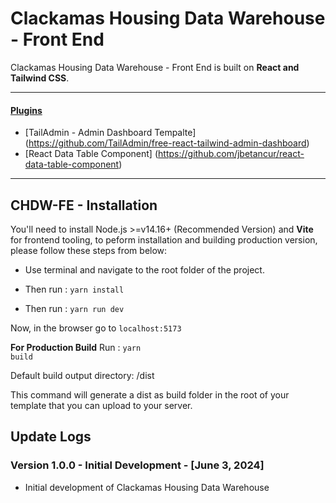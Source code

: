 # Clackamas Housing Data Warehouse - Front End

Clackamas Housing Data Warehouse - Front End is built on **React and Tailwind CSS**.
___

#### [Plugins](https://free-react-demo.tailadmin.com/)
- [TailAdmin - Admin Dashboard Tempalte] (https://github.com/TailAdmin/free-react-tailwind-admin-dashboard)
- [React Data Table Component] (https://github.com/jbetancur/react-data-table-component)

___

## CHDW-FE - Installation

You'll need to install Node.js >=v14.16+ (Recommended Version) and **Vite** for frontend tooling, to peform installation and building production version, please follow these steps from below:

- Use terminal and navigate to the root folder of the project.

- Then run : <code>yarn install</code>

- Then run : <code>yarn run dev</code>

Now, in the browser go to <code>localhost:5173</code>

**For Production Build**
Run : <code>yarn build</code>

Default build output directory: /dist

This command will generate a dist as build folder in the root of your template that you can upload to your server.


## Update Logs

### Version 1.0.0 - Initial Development - [June 3, 2024]

- Initial development of Clackamas Housing Data Warehouse
